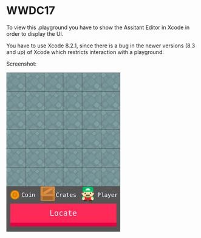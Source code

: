 # WWDC17

To view this .playground you have to show the Assitant Editor in Xcode in order to display the UI.

You have to use Xcode 8.2.1, since there is a bug in the newer versions (8.3 and up) of Xcode which restricts interaction with a playground.

Screenshot:

![](screenshot.png)
